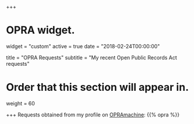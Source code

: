 +++
# OPRA widget.
widget = "custom"
active = true
date = "2018-02-24T00:00:00"

title = "OPRA Requests"
subtitle = "My recent Open Public Records Act requests"

# Order that this section will appear in.
weight = 60

+++
Requests obtained from my profile on [OPRAmachine](https://opramachine.com/user/gavin_rozzi/requests):
{{% opra %}}
